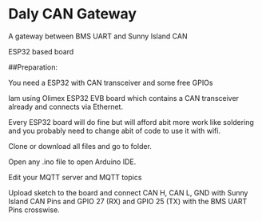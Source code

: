 # Daly CAN Gateway

A gateway between BMS UART and Sunny Island CAN

ESP32 based board


##Preparation:

You need a ESP32 with CAN transceiver and some free GPIOs

Iam using Olimex ESP32 EVB board which contains a CAN transceiver already and connects via Ethernet.

Every ESP32 board will do fine but will afford abit more work like soldering and you probably need to change abit of code to use it with wifi.


Clone or download all files and go to folder.

Open any .ino file to open Arduino IDE.

Edit your MQTT server and MQTT topics

Upload sketch to the board and connect CAN H, CAN L, GND with Sunny Island CAN Pins and GPIO 27 (RX) and GPIO 25 (TX) with the BMS UART Pins crosswise.